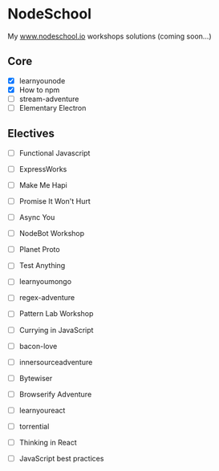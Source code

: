 # NodeSchool
My www.nodeschool.io workshops solutions (coming soon...)

## Core
- [x] learnyounode
- [x] How to npm
- [ ] stream-adventure
- [ ] Elementary Electron

## Electives
- [ ] Functional Javascript
- [ ] ExpressWorks
- [ ] Make Me Hapi
- [ ] Promise It Won't Hurt
- [ ] Async You
- [ ] NodeBot Workshop
- [ ] Planet Proto
- [ ] Test Anything
- [ ] learnyoumongo
- [ ] regex-adventure
- [ ] Pattern Lab Workshop
- [ ] Currying in JavaScript
- [ ] bacon-love
- [ ] innersourceadventure
- [ ] Bytewiser
- [ ] Browserify Adventure
- [ ] learnyoureact
- [ ] torrential
- [ ] Thinking in React
- [ ] JavaScript best practices

